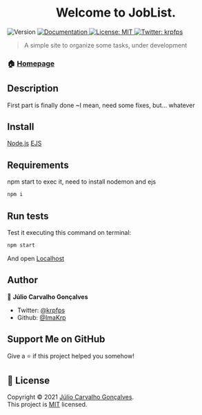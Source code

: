 <h1 align="center">Welcome to JobList. </h1>
<p>
  <img alt="Version" src="https://img.shields.io/badge/version-0.1-blue.svg?cacheSeconds=2592000" />
  
  <a href="bro why" target="_blank">
    <img alt="Documentation" src="https://img.shields.io/badge/documentation-yes-brightgreen.svg" />
  </a>
  <a href="https://choosealicense.com/licenses/mit/" target="_blank">
    <img alt="License: MIT" src="https://img.shields.io/badge/License-MIT-yellow.svg" />
  </a>
  <a href="https://twitter.com/krpfps" target="_blank">
    <img alt="Twitter: krpfps" src="https://img.shields.io/twitter/follow/krpfps.svg?style=social" />
  </a>
</p>

> A simple site to organize some tasks, under development

### 🏠 [Homepage](https://github.com/ImaKrp/JobsList)

## Description

First part is finally done  ~I mean, need some fixes, but... whatever

## Install
[Node.js](https://nodejs.org)
[EJS](https://ejs.co)


## Requirements

 npm start to exec it, need to install nodemon and ejs
 ```sh
npm i
```


## Run tests

Test it executing this command on terminal:
```sh
npm start
```
And open [Localhost](http://localhost:3000)

## Author

👤 **Júlio Carvalho Gonçalves**

* Twitter: [@krpfps](https://twitter.com/krpfps)
* Github: [@ImaKrp](https://github.com/ImaKrp)

## Support Me on GitHub

Give a ⭐️ if this project helped you somehow!

## 📝 License

Copyright © 2021 [Júlio Carvalho Gonçalves](https://github.com/krp).<br />
This project is [MIT](https://github.com/ImaKrp/HWList/blob/master/LICENSE) licensed.
